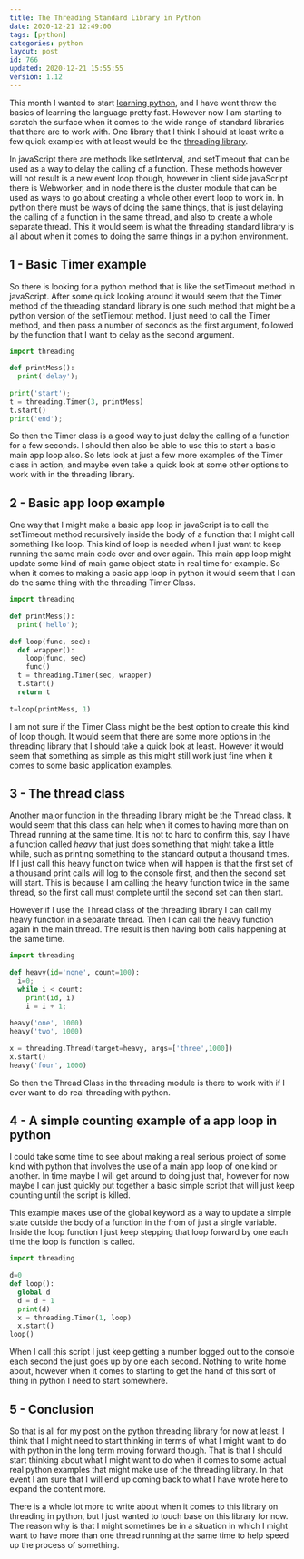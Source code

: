 ```yaml
---
title: The Threading Standard Library in Python 
date: 2020-12-21 12:49:00
tags: [python]
categories: python
layout: post
id: 766
updated: 2020-12-21 15:55:55
version: 1.12
---
```


This month I wanted to start [learning python](https://docs.python.org/3/tutorial/), and I have went threw the basics of learning the language pretty fast. However now I am starting to scratch the surface when it comes to the wide range of standard libraries that there are to work with. One library that I think I should at least write a few quick examples with at least would be the [threading library](https://docs.python.org/3.7/library/threading.html).

In javaScript there are methods like setInterval, and setTimeout that can be used as a way to delay the calling of a function. These methods however will not result is a new event loop though, however in client side javaScript there is Webworker, and in node there is the cluster module that can be used as ways to go about creating a whole other event loop to work in. In python there must be ways of doing the same things, that is just delaying the calling of a function in the same thread, and also to create a whole separate thread. This it would seem is what the threading standard library is all about when it comes to doing the same things in a python environment.

<!-- more -->

## 1 - Basic Timer example

So there is looking for a python method that is like the setTimeout method in javaScript. After some quick looking around it would seem that the Timer method of the threading standard library is one such method that might be a python version of the setTiemout method. I just need to call the Timer method, and then pass a number of seconds as the first argument, followed by the function that I want to delay as the second argument.

```python
import threading
 
def printMess():
  print('delay');
 
print('start');
t = threading.Timer(3, printMess)
t.start()
print('end');
```

So then the Timer class is a good way to just delay the calling of a function for a few seconds. I should then also be able to use this to start a basic main app loop also. So lets look at just a few more examples of the Timer class in action, and maybe even take a quick look at some other options to work with in the threading library.

## 2 - Basic app loop example

One way that I might make a basic app loop in javaScript is to call the setTimeout method recursively inside the body of a function that I might call something like loop. This kind of loop is needed when I just want to keep running the same main code over and over again. This main app loop might update some kind of main game object state in real time for example. So when it comes to making a basic app loop in python it would seem that I can do the same thing with the threading Timer Class.

```python
import threading
 
def printMess():
  print('hello');
 
def loop(func, sec):
  def wrapper():
    loop(func, sec)
    func()
  t = threading.Timer(sec, wrapper)
  t.start()
  return t
 
t=loop(printMess, 1)
```

I am not sure if the Timer Class might be the best option to create this kind of loop though. It would seem that there are some more options in the threading library that I should take a quick look at least. However it would seem that something as simple as this might still work just fine when it comes to some basic application examples.

## 3 - The thread class

Another major function in the threading library might be the Thread class. It would seem that this class can help when it comes to having more than on Thread running at the same time. It is not to hard to confirm this, say I have a function called _heavy_ that just does something that might take a little while, such as printing something to the standard output a thousand times. If I just call this heavy function twice when will happen is that the first set of a thousand print calls will log to the console first, and then the second set will start. This is because I am calling the heavy function twice in the same thread, so the first call must complete until the second set can then start.

However if I use the Thread class of the threading library I can call my heavy function in a separate thread. Then I can call the heavy function again in the main thread. The result is then having both calls happening at the same time.

```python
import threading
 
def heavy(id='none', count=100):
  i=0;
  while i < count:
    print(id, i)
    i = i + 1;
 
heavy('one', 1000)
heavy('two', 1000)
 
x = threading.Thread(target=heavy, args=['three',1000])
x.start()
heavy('four', 1000)
```

So then the Thread Class in the threading module is there to work with if I ever want to do real threading with python.

## 4 - A simple counting example of a app loop in python

I could take some time to see about making a real serious project of some kind with python that involves the use of a main app loop of one kind or another. In time maybe I will get around to doing just that, however for now maybe I can just quickly put together a basic simple script that will just keep counting until the script is killed.

This example makes use of the global keyword as a way to update a simple state outside the body of a function in the from of just a single variable. Inside the loop function I just keep stepping that loop forward by one each time the loop is function is called.

```python
import threading
 
d=0
def loop():
  global d
  d = d + 1
  print(d)
  x = threading.Timer(1, loop)
  x.start()
loop()
```

When I call this script I just keep getting a number logged out to the console each second the just goes up by one each second. Nothing to write home about, however when it comes to starting to get the hand of this sort of thing in python I need to start somewhere.

## 5 - Conclusion

So that is all for my post on the python threading library for now at least. I think that I might need to start thinking in terms of what I might want to do with python in the long term moving forward though. That is that I should start thinking about what I might want to do when it comes to some actual real python examples that might make use of the threading library. In that event I am sure that I will end up coming back to what I have wrote here to expand the content more.

There is a whole lot more to write about when it comes to this library on threading in python, but I just wanted to touch base on this library for now. The reason why is that I might sometimes be in a situation in which I might want to have more than one thread running at the same time to help speed up the process of something.